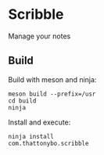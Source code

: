 # Scribble
Manage your notes

## Build
Build with meson and ninja:
```
meson build --prefix=/usr
cd build
ninja
```
Install and execute:
```
ninja install
com.thattonybo.scribble
```
